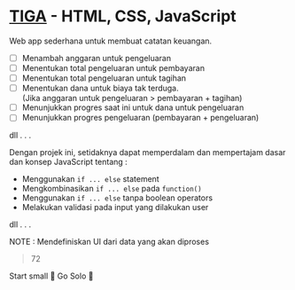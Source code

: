 # [TIGA](https://www.tiga.josuamanullang.com) - HTML, CSS, JavaScript

Web app sederhana untuk membuat catatan keuangan.

-   [ ] Menambah anggaran untuk pengeluaran
-   [ ] Menentukan total pengeluaran untuk pembayaran
-   [ ] Menentukan total pengeluaran untuk tagihan
-   [ ] Menentukan dana untuk biaya tak terduga. <br> (Jika anggaran untuk
        pengeluaran > pembayaran + tagihan)
-   [ ] Menunjukkan progres saat ini untuk dana untuk pengeluaran
-   [ ] Menunjukkan progres pengeluaran (pembayaran + pengeluaran)

dll . . .

Dengan projek ini, setidaknya dapat memperdalam dan mempertajam dasar dan konsep
JavaScript tentang :

-   Menggunakan `if ... else` statement
-   Mengkombinasikan ```if ... else``` pada ```function()```
-   Menggunakan ```if ... else``` tanpa boolean operators
-   Melakukan validasi pada input yang dilakukan user

dll . . .

NOTE : Mendefiniskan UI dari data yang akan diproses

> 72 

Start small :dart: Go Solo :rocket:
